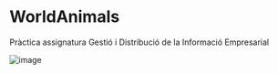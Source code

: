 # WorldAnimals
Pràctica assignatura Gestió i Distribució de la Informació Empresarial

![image](https://github.com/user-attachments/assets/016f6e70-79d4-4929-8c60-068c29bd7bff)
